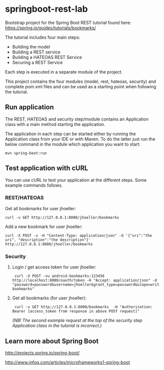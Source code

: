 # springboot-rest-lab
Bootstrap project for the Spring Boot REST tutorial found here: https://spring.io/guides/tutorials/bookmarks/

The tutorial includes four main steps:

* Building the model
* Building a REST service
* Building a HATEOAS REST Service
* Securing a REST Service

Each step is executed in a separate module of the project.

This project contains the four modules (model, rest, hateoas, security) and complete pom.xml files and can be used as
a starting point when following the tutorial.

## Run application
The REST, HATEOAS and security step/module contains an Application class with a main method starting the application.

The application in each step can be started either by running the Application class from your IDE or with Maven. To do
the latter just run the below command in the module which application you want to start:

    mvn spring-boot:run

## Test application with cURL
You can use cURL to test your application at the different steps. Some example commands follows.

### REST/HATEOAS

Get all bookmarks for user jhoeller:

    curl -v GET http://127.0.0.1:8080/jhoeller/bookmarks

Add a new bookmark for user jhoeller:

    curl -X POST -v -H "Content-Type: application/json" -d '{"uri":"the uri", "description":"the description"}' http://127.0.0.1:8080/jhoeller/bookmarks

### Security

1. Login / get access token for user jhoeller:

        curl -X POST -vu android-bookmarks:123456 http://localhost:8080/oauth/token -H "Accept: application/json" -d "password=password&username=jhoeller&grant_type=password&scope=write&client_secret=123456&client_id=android-bookmarks"

2. Get all bookmarks (for user jhoeller):

        curl -v GET http://127.0.0.1:8080/bookmarks  -H "Authorization: Bearer [access_token from response in above POST request]"

    *(NB! The second example request at the top of the security step Application class in the tutorial is incorrect.)*

## Learn more about Spring Boot
http://projects.spring.io/spring-boot/

http://www.infoq.com/articles/microframeworks1-spring-boot

